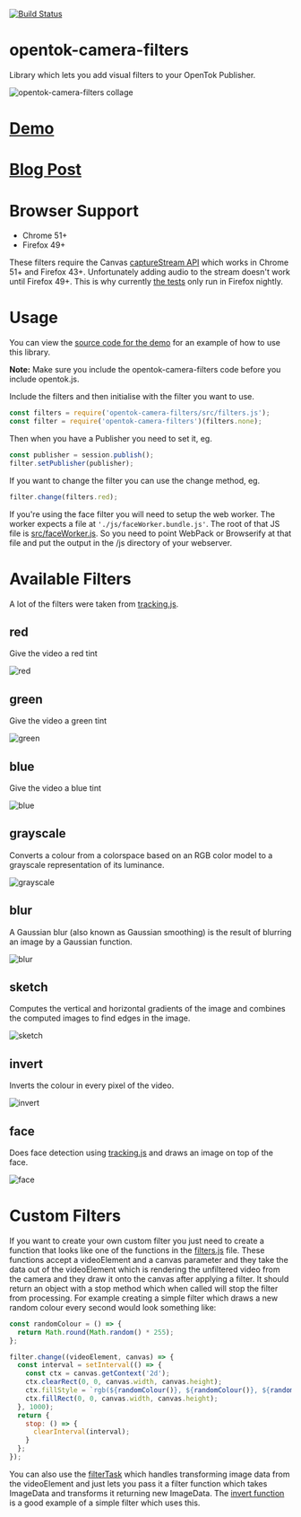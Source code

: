 [![Build Status](https://travis-ci.org/aullman/opentok-camera-filters.svg?branch=master)](https://travis-ci.org/aullman/opentok-camera-filters)

# opentok-camera-filters
Library which lets you add visual filters to your OpenTok Publisher.

![opentok-camera-filters collage](https://github.com/aullman/opentok-camera-filters/raw/master/images/Collage.png)

# [Demo](https://aullman.github.io/opentok-camera-filters/)

# [Blog Post](http://www.tokbox.com/blog/camera-filters-in-opentok-for-web/)

# Browser Support

* Chrome 51+
* Firefox 49+

These filters require the Canvas [captureStream API](https://developer.mozilla.org/en-US/docs/Web/API/HTMLCanvasElement/captureStream) which works in Chrome 51+ and Firefox 43+. Unfortunately adding audio to the stream doesn't work until Firefox 49+. This is why currently [the tests](https://travis-ci.org/aullman/opentok-camera-filters.svg?branch=master) only run in Firefox nightly.

# Usage

You can view the [source code for the demo](https://github.com/aullman/opentok-camera-filters/blob/gh-pages/src/demo.js) for an example of how to use this library.

**Note:** Make sure you include the opentok-camera-filters code before you include opentok.js.

Include the filters and then initialise with the filter you want to use.

```javascript
const filters = require('opentok-camera-filters/src/filters.js');
const filter = require('opentok-camera-filters')(filters.none);
```

Then when you have a Publisher you need to set it, eg.

```javascript
const publisher = session.publish();
filter.setPublisher(publisher);
```

If you want to change the filter you can use the change method, eg.

```javascript
filter.change(filters.red);
```

If you're using the face filter you will need to setup the web worker. The worker expects a file at `'./js/faceWorker.bundle.js'`. The root of that JS file is [src/faceWorker.js](/src/faceWorker.js). So you need to point WebPack or Browserify at that file and put the output in the /js directory of your webserver.

# Available Filters

A lot of the filters were taken from [tracking.js](https://trackingjs.com).

## red
Give the video a red tint

![red](https://github.com/aullman/opentok-camera-filters/raw/master/images/red.png)

## green
Give the video a green tint

![green](https://github.com/aullman/opentok-camera-filters/raw/master/images/green.png)

## blue
Give the video a blue tint

![blue](https://github.com/aullman/opentok-camera-filters/raw/master/images/blue.png)

## grayscale
Converts a colour from a colorspace based on an RGB color model to a grayscale representation of its luminance.

![grayscale](https://github.com/aullman/opentok-camera-filters/raw/master/images/grayscale.png)

## blur
A Gaussian blur (also known as Gaussian smoothing) is the result of blurring an image by a Gaussian function.

![blur](https://github.com/aullman/opentok-camera-filters/raw/master/images/blur.png)

## sketch
Computes the vertical and horizontal gradients of the image and combines the computed images to find edges in the image.

![sketch](https://github.com/aullman/opentok-camera-filters/raw/master/images/sketch.png)

## invert
Inverts the colour in every pixel of the video.

![invert](https://github.com/aullman/opentok-camera-filters/raw/master/images/invert.png)

## face
Does face detection using [tracking.js](https://trackingjs.com) and draws an image on top of the face.

![face](https://github.com/aullman/opentok-camera-filters/raw/master/images/face.png)

# Custom Filters

If you want to create your own custom filter you just need to create a function that looks like one of the functions in the [filters.js](src/filters.js) file. These functions accept a videoElement and a canvas parameter and they take the data out of the videoElement which is rendering the unfiltered video from the camera and they draw it onto the canvas after applying a filter. It should return an object with a stop method which when called will stop the filter from processing. For example creating a simple filter which draws a new random colour every second would look something like:

```javascript
const randomColour = () => {
  return Math.round(Math.random() * 255);
};

filter.change((videoElement, canvas) => {
  const interval = setInterval(() => {
    const ctx = canvas.getContext('2d');
    ctx.clearRect(0, 0, canvas.width, canvas.height);
    ctx.fillStyle = `rgb(${randomColour()}, ${randomColour()}, ${randomColour()})`;
    ctx.fillRect(0, 0, canvas.width, canvas.height);
  }, 1000);
  return {
    stop: () => {
      clearInterval(interval);
    }
  };
});
```

You can also use the [filterTask](src/filterTask.js) which handles transforming image data from the videoElement and just lets you pass it a filter function which takes ImageData and transforms it returning new ImageData. The [invert function](https://github.com/aullman/opentok-camera-filters/blob/a845d2f4eec8a8a6bea86c3a785ef089656d861f/src/filters.js#L92) is a good example of a simple filter which uses this. 

